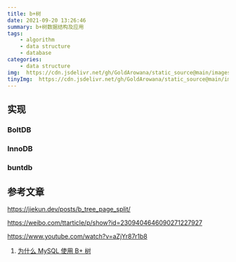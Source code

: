 ```yaml
---
title: b+树
date: 2021-09-20 13:26:46
summary: b+树数据结构及应用
tags:
    - algorithm
    - data structure
    - database
categories:
    - data structure
img:  https://cdn.jsdelivr.net/gh/GoldArowana/static_source@main/images/cover/co134-m.jpg
tinyImg:  https://cdn.jsdelivr.net/gh/GoldArowana/static_source@main/images/tiny/cover/co134.jpg
---
```



## 实现

### BoltDB

### InnoDB

### buntdb


## 参考文章
https://jiekun.dev/posts/b_tree_page_split/

https://weibo.com/ttarticle/p/show?id=2309404646090271227927

https://www.youtube.com/watch?v=aZjYr87r1b8

1. [为什么 MySQL 使用 B+ 树](https://draveness.me/whys-the-design-mysql-b-plus-tree/)

